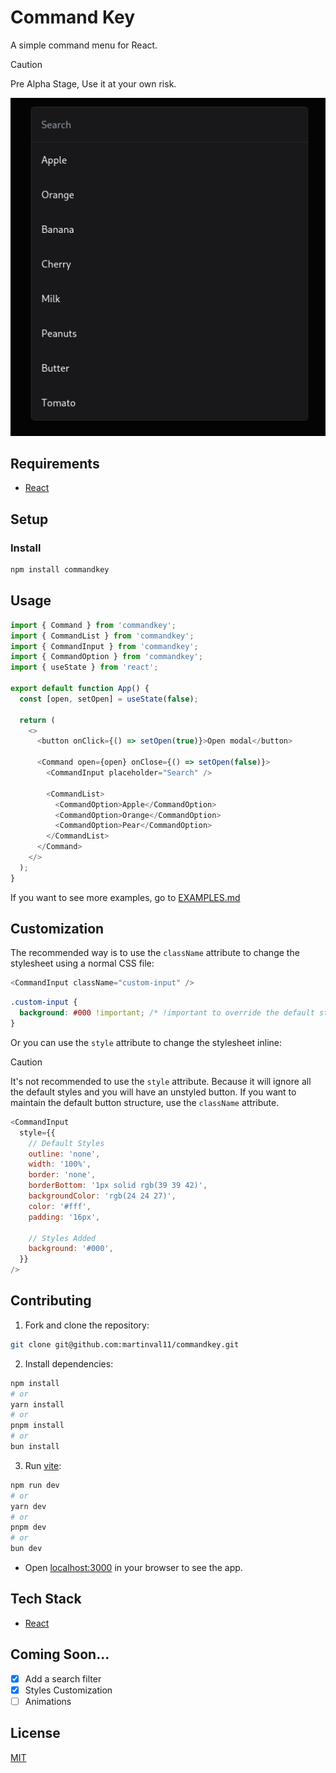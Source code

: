 # Command Key

A simple command menu for React.

> [!CAUTION]
> Pre Alpha Stage, Use it at your own risk.

![screenshot](https://github.com/martinval11/commandkey/blob/main/assets/screenshot.png?raw=true)

## Requirements

- [React](https://react.dev/)

## Setup

### Install

```bash
npm install commandkey
```

## Usage

```js
import { Command } from 'commandkey';
import { CommandList } from 'commandkey';
import { CommandInput } from 'commandkey';
import { CommandOption } from 'commandkey';
import { useState } from 'react';

export default function App() {
  const [open, setOpen] = useState(false);

  return (
    <>
      <button onClick={() => setOpen(true)}>Open modal</button>

      <Command open={open} onClose={() => setOpen(false)}>
        <CommandInput placeholder="Search" />

        <CommandList>
          <CommandOption>Apple</CommandOption>
          <CommandOption>Orange</CommandOption>
          <CommandOption>Pear</CommandOption>
        </CommandList>
      </Command>
    </>
  );
}
```
If you want to see more examples, go to [EXAMPLES.md](https://github.com/martinval11/commandkey/blob/main/EXAMPLES.md)

## Customization

The recommended way is to use the `className` attribute to change the stylesheet using a normal CSS file:
```javascript
<CommandInput className="custom-input" />
```

```css
.custom-input {
  background: #000 !important; /* !important to override the default style */
}
```

Or you can use the `style` attribute to change the stylesheet inline:

> [!CAUTION]
> It's not recommended to use the `style` attribute. Because it will ignore all the default styles and you will have an unstyled button. 
> If you want to maintain the default button structure, use the `className` attribute.
```javascript
<CommandInput
  style={{
    // Default Styles
    outline: 'none',
    width: '100%',
    border: 'none',
    borderBottom: '1px solid rgb(39 39 42)',
    backgroundColor: 'rgb(24 24 27)',
    color: '#fff',
    padding: '16px',

    // Styles Added
    background: '#000',
  }}
/>
```

## Contributing

1. Fork and clone the repository:

```bash
git clone git@github.com:martinval11/commandkey.git
```

2. Install dependencies:

```bash
npm install
# or
yarn install
# or
pnpm install
# or
bun install
```

3. Run [vite](https://vitejs.dev/):

```bash
npm run dev
# or
yarn dev
# or
pnpm dev
# or
bun dev
```

- Open [localhost:3000](http://localhost:3000) in your browser to see the app.

## Tech Stack

- [React](https://react.dev/)

## Coming Soon...

- [x] Add a search filter
- [x] Styles Customization
- [ ] Animations

## License

[MIT](https://github.com/martinval11/commandkey/blob/main/LICENSE)
